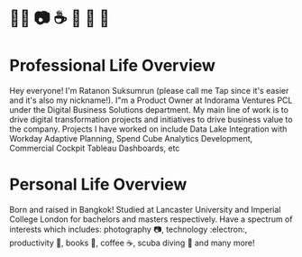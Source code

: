 # :technologist: :camera: :coffee: :book: :memo: :thought_balloon:

# Professional Life Overview

Hey everyone! I'm Ratanon Suksumrun (please call me Tap since it's easier and it's also my nickname!). I"m a Product Owner at Indorama Ventures PCL under the Digital Business Solutions department. My main line of work is to drive digital transformation projects and initiatives to drive business value to the company. Projects I have worked on include Data Lake Integration with Workday Adaptive Planning, Spend Cube Analytics Development, Commercial Cockpit Tableau Dashboards, etc

# Personal Life Overview

Born and raised in Bangkok! Studied at Lancaster University and Imperial College London for bachelors and masters respectively. Have a spectrum of interests which includes: photography :camera:, technology :electron:, productivity :memo:, books :book:, coffee :coffee:, scuba diving :diving_mask: and many more! 


